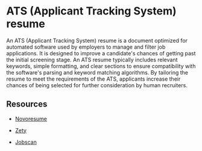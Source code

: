 # ATS (Applicant Tracking System) resume

An ATS (Applicant Tracking System) resume is a document optimized for automated software used by employers to manage and filter job applications. It is designed to improve a candidate's chances of getting past the initial screening stage. An ATS resume typically includes relevant keywords, simple formatting, and clear sections to ensure compatibility with the software's parsing and keyword matching algorithms. By tailoring the resume to meet the requirements of the ATS, applicants increase their chances of being selected for further consideration by human recruiters.

## Resources

- [Novoresume](https://www.google.co.in/url?sa=t&rct=j&q=&esrc=s&source=web&cd=&cad=rja&uact=8&ved=2ahUKEwjf26ulmZr_AhWo4jgGHb5wAfIQFnoECFIQAQ&url=https%3A%2F%2Fnovoresume.com%2Fcareer-blog%2Fats-friendly-resume-templates&usg=AOvVaw2KYAfInJH9cIA6DBdLucpb)

- [Zety](https://www.google.co.in/url?sa=t&rct=j&q=&esrc=s&source=web&cd=&cad=rja&uact=8&ved=2ahUKEwjf26ulmZr_AhWo4jgGHb5wAfIQFnoECCwQAQ&url=https%3A%2F%2Fzety.com%2Fblog%2Fats-resume&usg=AOvVaw3h50zVAqO9wfC4M3MH6GGA)

- [Jobscan](https://www.google.co.in/url?sa=t&rct=j&q=&esrc=s&source=web&cd=&cad=rja&uact=8&ved=2ahUKEwjf26ulmZr_AhWo4jgGHb5wAfIQFnoECAwQAw&url=https%3A%2F%2Fwww.jobscan.co%2Fresume-builder&usg=AOvVaw180iQJ4ekUOiS0smYqK_oK)
